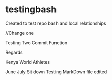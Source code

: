 # testingbash
Created to test repo bash and local relationships

//Change one

Testing Two
Commit Function

Regards
<!-- Anthony Muthui -->

Kenya World Athletes

June
July
Sit down
Testing
MarkDown file edited
